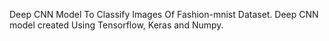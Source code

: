 Deep CNN Model To Classify Images Of Fashion-mnist Dataset.
Deep CNN model created Using Tensorflow, Keras and Numpy.
